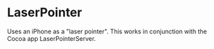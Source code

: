 # LaserPointer

Uses an iPhone as a "laser pointer". This works in conjunction with the Cocoa app LaserPointerServer.
